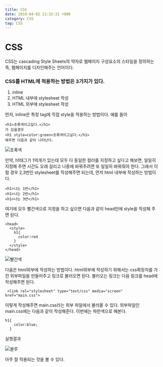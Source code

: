 ```yaml
---
title: CSS
date: 2019-04-02 11:32:21 +900
category: CSS
tag: CSS
---
```

# CSS
CSS는 cascading Style Sheets의 약자로 웹페이지 구성요소의 스타일을 정의하는 즉, 웹페이지를 디자인해주는 언어이다.

### CSS를 HTML에 적용하는 방법은 3가지가 있다.
1. inline
2. HTML 내부에 stylesheet 작성
3. HTML 외부에 stylesheet 작성

먼저, inline은 특정 tag에 직접 style을 적용하는 방법이다.
예를 들어
```
<h1>초록색이고싶다.</h1>
가 있을경우
<h1 style=color:green>초록색이고싶다.</h1>
해주면 다음과 같이 나타난다.
```

![초록색](https://images.velog.io/post-images/swll04/99113ed0-51dc-11e9-a5f7-c51be80f90f8/-2019-03-29-13.39.04.jpg)

만약, h1태그가 1억개가 있는데 모두 다 동일한 컬러를 지정하고 싶다고 해보면, 일일히 지정해 주면 시간도 오래 걸리고 나중에 바꿔주려면 또 일일히 바꿔줘야 한다. 그래서 이럴 경우 2,3번인 stylesheet를 작성해주면 되는데, 먼저 html 내부에 작성하는 방법이다.
```
<h1>나는 1번</h1>
<h1>나는 2번</h1>
<h1>나는 3번</h1>
```

여기에 모두 빨간색으로 지정을 하고 싶으면 다음과 같이 head안에 style을 작성해 주면 된다.

```
<head>
  <style>
    h1{
	  color:red
    }
  </style>
</head>
```

![빨간색](https://images.velog.io/post-images/swll04/6aae2250-51dd-11e9-a806-8f3a20f1c19e/-2019-03-29-13.44.54.jpg)

다음은 html외부에 작성하는 방법이다.
html외부에 작성하기 위해서는 css확장자를 가진 외부파일을 만들어주고 링크로 불러오면 된다.
불러오는 링크는 다음 링크를 head에 작성해주면 된다.
```
 <link rel="stylesheet" type="text/css" media="screen" href="main.css">
```
이렇게 작성해주면 main.css라는 외부 파일에서 불러올 수 있다.
외부파일인 main.css에는 다음과 같이 작성해준다. 이번에는 파란색으로 해본다.
```
h1{
    color:blue;
  }
```
실행결과

![블루](https://images.velog.io/post-images/swll04/2d492a30-51de-11e9-a806-8f3a20f1c19e/-2019-03-29-13.50.22.jpg)

아주 잘 적용되는 것을 볼 수 있다.
